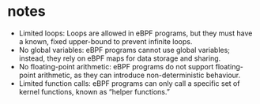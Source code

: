 # notes

- Limited loops: Loops are allowed in eBPF programs, but they must have a known, fixed upper-bound to prevent infinite loops.
- No global variables: eBPF programs cannot use global variables; instead, they rely on eBPF maps for data storage and sharing.
- No floating-point arithmetic: eBPF programs do not support floating-point arithmetic, as they can introduce non-deterministic behaviour.
- Limited function calls: eBPF programs can only call a specific set of kernel functions, known as “helper functions.”